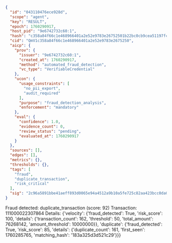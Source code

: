 ```json
{
  "id": "043110476ece928d",
  "scope": "agent",
  "key": "RESULT",
  "epoch": 1760290917,
  "host_pid": "9e6742732c60:1",
  "hash": "c358a84f66c1e468966401a2e52e9783e26752501b22bc0cb9cea51197fcfd13",
  "cid": "QmV1c358a84f66c1e468966401a2e52e9783e2675250",
  "aicp": {
    "prov": {
      "issuer": "9e6742732c60:1",
      "created_at": 1760290917,
      "method": "automated_fraud_detection",
      "vc_type": "VerifiableCredential"
    },
    "ucon": {
      "usage_constraints": [
        "no_pii_export",
        "audit_required"
      ],
      "purpose": "fraud_detection_analysis",
      "enforcement": "mandatory"
    },
    "eval": {
      "confidence": 1.0,
      "evidence_count": 0,
      "review_status": "pending",
      "evaluated_at": 1760290917
    }
  },
  "sources": [],
  "edges": [],
  "metrics": {},
  "thresholds": {},
  "tags": [
    "fraud",
    "duplicate_transaction",
    "risk_critical"
  ],
  "sig": "2c96a5891bbe41aeff893d0065e94a4512a9b10a5fe725c82aa423bcc0da0b18"
}
```

Fraud detected: duplicate_transaction (score: 92)
Transaction: 111000022307864
Details: {'velocity': {'fraud_detected': True, 'risk_score': 100, 'details': {'transaction_count': 162, 'threshold': 50, 'total_amount': 76268142, 'amount_threshold': 10000000}}, 'duplicate': {'fraud_detected': True, 'risk_score': 85, 'details': {'duplicate_count': 161, 'first_seen': 1760285765, 'matching_hash': '183a325d3d521c29'}}}